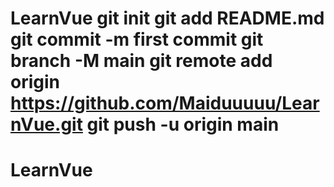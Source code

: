 # LearnVue git init git add README.md git commit -m first commit git branch -M main git remote add origin https://github.com/Maiduuuuu/LearnVue.git git push -u origin main
# LearnVue
